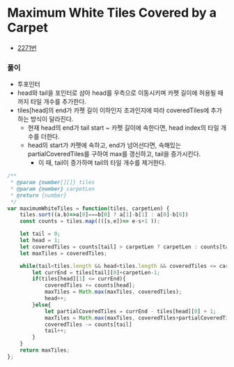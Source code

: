 # Maximum White Tiles Covered by a Carpet
 - [2271번](https://leetcode.com/problems/maximum-white-tiles-covered-by-a-carpet/)


### 풀이
  - 투포인터
  - head와 tail을 포인터로 삼아 head를 우측으로 이동시키며 카펫 길이에 허용될 때까지 타일 개수를 추가한다.
  - tiles[head]의 end가 카펫 길이 이하인지 초과인지에 따라 coveredTiles에 추가하는 방식이 달라진다.
    - 현재 head의 end가 tail start ~ 카펫 길이에 속한다면, head index의 타일 개수를 더한다.
    - head의 start가 카펫에 속하고, end가 넘어선다면, 속해있는 partialCoveredTiles를 구하여 max를 갱신하고, tail을 증가시킨다.
      - 이 때, tail이 증가하며 tail의 타일 개수를 제거한다.


  ```javascript
  /**
   * @param {number[][]} tiles
   * @param {number} carpetLen
   * @return {number}
   */
  var maximumWhiteTiles = function(tiles, carpetLen) {
      tiles.sort((a,b)=>a[0]===b[0] ? a[1]-b[1] : a[0]-b[0])
      const counts = tiles.map((([s,e])=> e-s+1 ));

      let tail = 0;
      let head = 1;
      let coveredTiles = counts[tail] > carpetLen ? carpetLen : counts[tail];
      let maxTiles = coveredTiles;

      while(tail<tiles.length && head<tiles.length && coveredTiles <= carpetLen){
          let currEnd = tiles[tail][0]+carpetLen-1;
          if(tiles[head][1] <= currEnd){
              coveredTiles += counts[head];
              maxTiles = Math.max(maxTiles, coveredTiles);
              head++;
          }else{
              let partialCoveredTiles = currEnd - tiles[head][0] + 1;
              maxTiles = Math.max(maxTiles, coveredTiles+partialCoveredTiles);
              coveredTiles -= counts[tail]
              tail++;
          }
      }
      return maxTiles;
  };
  ```